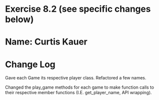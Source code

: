 # Exercise 8.2 (see specific changes below)

# Name: Curtis Kauer

# Change Log

Gave each Game its respective player class. Refactored a few names. 

Changed the play_game methods for each game to make function calls to their respective member functions (I.E. get_player_name, API wrapping).
